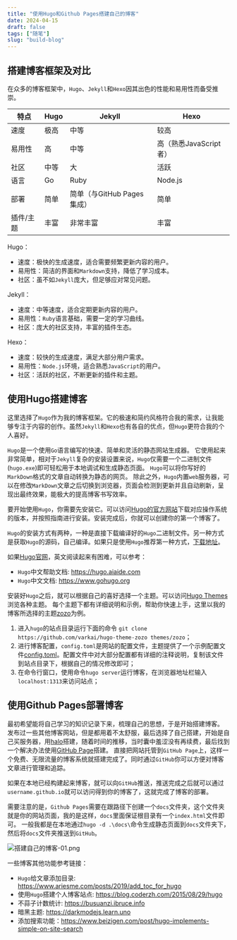 ```yaml
---
title: "使用Hugo和Github Pages搭建自己的博客"
date: 2024-04-15
draft: false
tags: ["随笔"]
slug: "build-blog"
---
```


## 搭建博客框架及对比
在众多的博客框架中，`Hugo`、`Jekyll`和`Hexo`因其出色的性能和易用性而备受推崇。

| 特点       | Hugo     | Jekyll   | Hexo    |
|------------|----------|----------|----------|
| 速度       | 极高     | 中等     | 较高     |
| 易用性     | 高       | 中等     | 高（熟悉JavaScript者）|
| 社区       | 中等     | 大       | 活跃   |
| 语言       | Go       | Ruby     | Node.js |
| 部署       | 简单     | 简单（与GitHub Pages集成）| 简单   |
| 插件/主题 | 丰富     | 非常丰富 | 丰富   |

Hugo：
- 速度：极快的生成速度，适合需要频繁更新内容的用户。
- 易用性：简洁的界面和`Markdown`支持，降低了学习成本。
- 社区：虽不如`Jekyll`庞大，但足够应对常见问题。

Jekyll：
- 速度：中等速度，适合定期更新内容的用户。
- 易用性：`Ruby`语言基础，需要一定的学习曲线。
- 社区：庞大的社区支持，丰富的插件生态。

Hexo：
- 速度：较快的生成速度，满足大部分用户需求。
- 易用性：`Node.js`环境，适合熟悉`JavaScript`的用户。
- 社区：活跃的社区，不断更新的插件和主题。


## 使用Hugo搭建博客
这里选择了`Hugo`作为我的博客框架。它的极速和简约风格符合我的需求，让我能够专注于内容的创作。虽然`Jekyll`和`Hexo`也有各自的优点，但`Hugo`更符合我的个人喜好。

`Hugo`是一个使用`Go`语言编写的快速、简单和灵活的静态网站生成器。
它使用起来非常简单，相对于`Jekyll`复杂的安装设置来说，`Hugo`仅需要一个二进制文件(`hugo.exe`)即可轻松用于本地调试和生成静态页面。
`Hugo`可以将你写好的`MarkDown`格式的文章自动转换为静态的网页。
除此之外，`Hugo`内置`web`服务器，可以在修改`MarkDown`文章之后切换到浏览器，页面会检测到更新并且自动刷新，呈现出最终效果，能极大的提高博客书写效率。

要开始使用`Hugo`，你需要先安装它。可以访问[Hugo的官方网站](https://gohugo.io/getting-started/quick-start/)下载对应操作系统的版本，并按照指南进行安装。安装完成后，你就可以创建你的第一个博客了。

`Hugo`的安装方式有两种，一种是直接下载编译好的`Hugo`二进制文件。另一种方式是获取`Hugo`的源码，自己编译。如果只是使用`Hugo`推荐第一种方式，[下载地址](https://gohugo.io/installation/)。

如果[Hugo官网](https://gohugo.io)，英文阅读起来有困难，可以参考：
- `Hugo`中文帮助文档: https://hugo.aiaide.com
- `Hugo`中文文档: https://www.gohugo.org

安装好`Hugo`之后，就可以根据自己的喜好选择一个主题。可以访问[Hugo Themes](https://www.gohugo.org/theme/)浏览各种主题。
每个主题下都有详细说明和示例，帮助你快速上手，这里以我的博客所选择的主题[zozo](https://github.com/varkai/hugo-theme-zozo)为例。
1. 进入`hugo`的站点目录运行下面的命令 `git clone https://github.com/varkai/hugo-theme-zozo themes/zozo`；
2. 进行博客配置，`config.toml`是网站的配置文件，主题提供了一个示例配置文件[config.toml](https://github.com/varkai/hugo-theme-zozo/blob/master/exampleSite/config.toml)。配置文件中对大部分配置都有详细的注释说明，复制该文件到站点目录下，根据自己的情况修改即可；
3. 在命令行窗口，使用命令`hugo server`运行博客，在浏览器地址栏输入`localhost:1313`来访问站点；

## 使用Github Pages部署博客
最初希望能将自己学习的知识记录下来，梳理自己的思想，于是开始搭建博客。
发布过一些其他博客网站，但是都用着不太舒服，最后选择了自己搭建，开始是自己买服务器，用[halo](https://gitee.com/halo-dev/halo)搭建，随着时间的推移，当时囊中羞涩没有再续费，最后找到一个解决办法使用[GitHub Page](https://docs.github.com/zh/pages/getting-started-with-github-pages)搭建。
直接把网站托管到`GitHub Page`上，这样一个免费、无限流量的博客系统就搭建完成了。同时通过`GitHub`你可以方便对博客文章进行管理和追踪。

如果在本地已经构建起来博客，就可以向`GitHub`推送，推送完成之后就可以通过`username.github.io`就可以访问得到你的博客了，这就完成了博客的部署。

需要注意的是，`Github Pages`需要在跟路径下创建一个`docs`文件夹，这个文件夹就是你的网站页面，我的是这样，`docs`里面保证根目录有一个`index.html`文件即可。
一般我都是在本地通过`hugo -d .\docs\`命令生成静态页面到`docs`文件夹下，然后将`docs`文件夹推送到`GitHub`。

![搭建自己的博客-01.png](/iblog/posts/annex/images/essays/搭建自己的博客-01.png)

一些博客其他功能参考链接：
- `Hugo`给文章添加目录: https://www.ariesme.com/posts/2019/add_toc_for_hugo
- 使用`Hugo`搭建个人博客站点: https://blog.coderzh.com/2015/08/29/hugo
- 不蒜子计数统计: https://busuanzi.ibruce.info
- 暗黑主题: https://darkmodejs.learn.uno
- 添加搜索功能：https://www.beizigen.com/post/hugo-implements-simple-on-site-search

